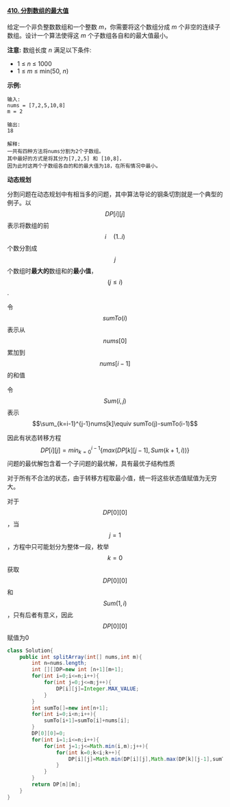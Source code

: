 #### [410. 分割数组的最大值](https://leetcode-cn.com/problems/split-array-largest-sum/)



给定一个非负整数数组和一个整数 *m*，你需要将这个数组分成 *m* 个非空的连续子数组。设计一个算法使得这 *m* 个子数组各自和的最大值最小。

**注意:**
数组长度 *n* 满足以下条件:

- 1 ≤ *n* ≤ 1000
- 1 ≤ *m* ≤ min(50, *n*)

**示例:**

```
输入:
nums = [7,2,5,10,8]
m = 2

输出:
18

解释:
一共有四种方法将nums分割为2个子数组。
其中最好的方式是将其分为[7,2,5] 和 [10,8]，
因为此时这两个子数组各自的和的最大值为18，在所有情况中最小。
```

**动态规划**

分割问题在动态规划中有相当多的问题，其中算法导论的钢条切割就是一个典型的例子。以$$DP[i][j]$$表示将数组的前$$i\quad (1..i)$$个数分割成$$j$$个数组时**最大的**数组和的**最小值**，$$(j\leq i)$$.

令$$sumTo(i)$$表示从$$nums[0]$$累加到$$nums[i-1]$$的和值

令$$Sum(i,j)$$表示$$\sum_{k=i-1}^{j-1}nums[k]\equiv sumTo(j)-sumTo(i-1)$$

因此有状态转移方程
$$
DP[i][j]=min_{k=0}^{i-1}\{max(DP[k][j-1],Sum(k+1,i))\}
$$
问题的最优解包含着一个子问题的最优解，具有最优子结构性质

对于所有不合法的状态，由于转移方程取最小值，统一将这些状态值赋值为无穷大。

对于$$DP[0][0]$$，当$$j=1$$，方程中只可能划分为整体一段，枚举$$k=0$$获取$$DP[0][0]$$和$$Sum(1,i)$$，只有后者有意义，因此$$DP[0][0]$$赋值为0

```java
class Solution{
    public int splitArray(int[] nums,int m){
        int n=nums.length;
        int [][]DP=new int [n+1][m+1];
        for(int i=0;i<=n;i++){
            for(int j=0;j<=m;j++){
                DP[i][j]=Integer.MAX_VALUE;
            }
        }
        int sumTo[]=new int[n+1];
        for(int i=0;i<n;i++){
            sumTo[i+1]=sumTo[i]+nums[i];
        }
        DP[0][0]=0;
        for(int i=1;i<=n;i++){
            for(int j=1;j<=Math.min(i,m);j++){
                for(int k=0;k<i;k++){
                    DP[i][j]=Math.min(DP[i][j],Math.max(DP[k][j-1],sumTo[i]-sumTo[k]));
                }
            }
        }
        return DP[n][m];
    }
}
```

